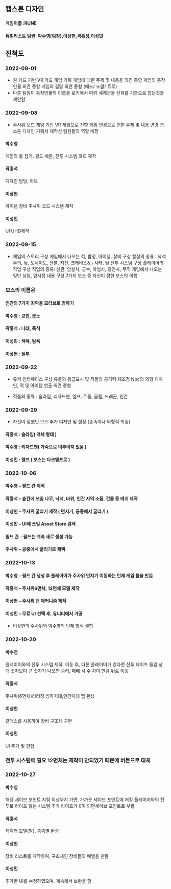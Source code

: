 ## 캡스톤 디자인
#### 게임이름 :RUNE 
#### 듀얼리스트 팀원: 박수영(팀장),이상헌,곽홍성,이성민
## 진척도
### 2022-09-01
- 원 카드 기반 VR 카드 게임 기획
게임에 대한 주제 및 내용을 의견 종합
게임의 등장인물 의견 종합
게임의 결말 의견 종합 (배드/ 노말/ 트루)
- 다른 팀원이 등장인물의 이름을 로키에서 따와 세계관을 신화를 기준으로 잡는것을 제안함
### 2022-09-08
- 주사위 보드 게임 기반 VR 게임으로 전향
게임 변경으로 인한 주제 및 내용 변경
캡스톤 디자인 기획서 재작성
팀원들의 역할 배정

#### 박수영
게임의 틀 잡기, 필드 배분, 전투 시스템 코드 제작

#### 곽홍석
디자인 담당, 아트

#### 이상헌
아이템 장비 주사위 코드 시스템 제작

#### 이성민
UI UHD제작

### 2022-09-15
- 게임의 스토리 구상
게임에서 나오는 적, 함정, 아이템, 장비 구상
함정의 종류 : 낙석주의, 늪, 토네이도, 산불, 지진, 크레바스&눈사태, 덪
전투 시스템 구상
플레이어의 직업 구상
직업의 종류: 신관, 암살자, 궁수, 마법사, 광전사, 무직
게임에서 나오는 일반 상점, 암시장 내용 구상
7가지 보스 중 자신이 정한 보스의 이름

### 보스의 이름은
#### 인간의 7가지 죄악을 모티브로 정하기
#### 박수영 : 교만, 분노
#### 곽홍석 : 나태, 폭식
#### 이성민 : 색욕, 탐욕
#### 이상헌 : 질투

### 2022-09-22
- 유저 인터페이스 구상
유물의 등급표시 및 적들의 공격력 재조정
Npc의 외형 디자인, 적 및 아이템 연출 의견 종합

- 적들의 종류 : 슬라임, 리자드맨, 엘프, 트롤, 골렘, 드래곤, 인간

### 2022-09-29
- 자신이 정했던 보스 추가 디자인 및 설정 (종족이나 외형적 특징)

#### 곽홍석 : 슬라임( 액체 형태 )
#### 박수영 : 리자드맨( 가죽으로 이루어져 있음 )
#### 이성민 : 엘프 ( 보스는 다크엘프로 )

### 2022-10-06
#### 박수영 – 필드 칸 제작
#### 곽홍석 – 숲칸에 쓰일 나무, 낙석, 바위, 인간 지역 소픔, 건물 등 메쉬 제작
#### 이상헌 – 주사위 굴리기 제작 ( 던지기, 공중에서 굴리기 )
#### 이성민 – UI에 쓰일 Asset Store 검색

#### 필드 칸 – 필드는 계속 새로 생성 가능
#### 주사위 – 공중에서 굴리기로 채택

### 2022-10-13
#### 박수영 – 필드 칸 생성 후 플레이어가 주사위 던지기 이동하는 턴제 게임 틀을 만듬
#### 곽홍석 – 주사위6면체, 12면체 모델 제작
#### 이상헌 – 주사위 턴 매커니즘 제작
#### 이성민 – 무료 UI 선택 후, 유니티에서 가공
- 이상헌의 주사위와 박수영의 턴제 방식 결합

### 2022-10-20
#### 박수영
플레이어와의 전투 시스템 제작.
이동 후, 다른 플레이어가 있다면 전투 페이즈 돌입
상대 숫자보다 큰 숫자가 나오면 승리, 패배 시 수 차이 만큼 뒤로 이동

#### 곽홍석 
주사위(6면체)리터칭
빙하지대,인간지대 맵 완성

#### 이상헌 
클래스를 사용하여 장비 구조체 구현

#### 이성민 
UI 추가 및 편집

### 전투 시스템에 필요 12면체는 제작이 안되었기 때문에 버튼으로 대체

### 2022-10-27
#### 박수영 
해당 세이브 포인트 지점 이상까지 가면, 가까운 세이브 포인트에 저장
플레이어와의 전투로 라이프 잃는 시스템 추가
라이프가 0이 되면세이브 포인트로 부활

#### 곽홍석
캐릭터 모델(팔), 종족별 완성

#### 이상헌
장비 리스트를 제작하여, 구조체인 장비들의 배열을 만듬
#### 이성민
추가한 UI를 수정하였으며, 계속해서 보완을 함
